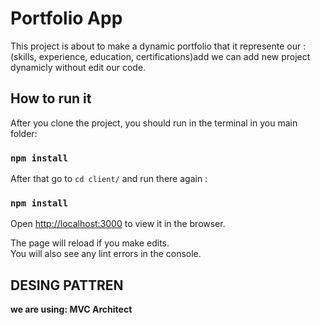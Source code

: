 # Portfolio App

This project is about to make a dynamic portfolio that it represente our : 
(skills, experience, education, certifications)add we can add new project dynamicly without edit our code.

## How to run it 

After you clone the project, you should run in the terminal in you main folder:

### `npm install`

After that go to `cd client/` and run there again :

### `npm install`

Open [http://localhost:3000](http://localhost:3000) to view it in the browser.

The page will reload if you make edits.\
You will also see any lint errors in the console.


## DESING PATTREN

**we are using: MVC Architect**

